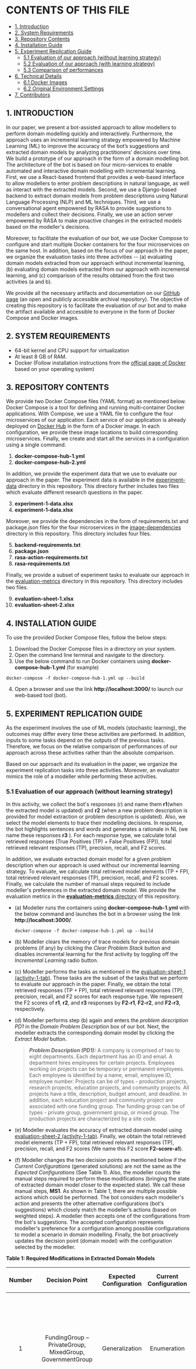 # CONTENTS OF THIS FILE

* [1. Introduction](#introduction)
* [2. System Requirements](#system-requirements)
* [3. Repository Contents](#repo)
* [4. Installation Guide](#installation)
* [5. Experiment Replication Guide](#experiment)
  * [5.1 Evaluation of our approach (without learning strategy)](#activity1)
  * [5.2 Evaluation of our approach (with learning strategy)](#activity2)
  * [5.3 Comparison of performances](#activity3)
* [6. Technical Details](#technical-details)
  * [6.1 Docker Images](#docker-images)
  * [6.2 Original Environment Settings](#environment)
* [7. Contributors](#contributors)


## 1. <a name="introduction"></a>INTRODUCTION

In our paper, we present a bot-assisted approach to allow modellers to perform domain modelling quickly and interactively. Furthermore, the approach uses an incremental learning strategy empowered by Machine Learning (ML) to improve the accuracy of the bot’s suggestions and extracted domain models by analyzing practitioners’ decisions over time. We build a prototype of our approach in the form of a domain modelling bot. The architecture of the bot is based on four micro-services to enable automated and interactive domain modelling with incremental learning. First, we use a React-based frontend that provides a web-based interface to allow modellers to enter problem descriptions in natural language, as well as interact with the extracted models. Second, we use a Django-based backend to extract domain models from problem descriptions using Natural Language Processing (NLP) and ML techniques. Third, we use a conversational agent empowered by RASA to provide suggestions to modellers and collect their decisions. Finally, we use an action server empowered by RASA to make proactive changes in the extracted models based on the modeller's decisions. 

Moreover, to facilitate the evaluation of our bot, we use Docker Compose to configure and start multiple Docker containers for the four microservices on the same host. In addition, based on the focus of our approach in the paper, we organize the evaluation tasks into three activities -- (a) evaluating domain models extracted from our approach without incremental learning, (b) evaluating domain models extracted from our approach with incremental learning, and (c) comparison of the results obtained from the first two activities (a and b). 

We provide all the necessary artifacts and documentation on our [GitHub page](https://github.com/Rijul5/bot-artifact-evaluation-22) (an open and publicly accessible archival repository). The objective of creating this repository is to facilitate the evaluation of our bot and to make the artifact available and accessible to everyone in the form of Docker Compose and Docker images.


## 2. <a name="system-requirements"></a>SYSTEM REQUIREMENTS

* 64-bit kernel and CPU support for virtualization
* At least 8 GB of RAM.
* Docker (Follow installation instructions from the [official page of Docker](https://docs.docker.com/engine/install/) based on your operating system)


## 3. <a name="repo"></a>REPOSITORY CONTENTS

We provide two Docker Compose files (YAML format) as mentioned below. Docker Compose is a tool for defining and running multi-container Docker applications. With Compose, we use a YAML file to configure the four microservices of our application. Each service of our application is already deployed on [Docker Hub](https://hub.docker.com/) in the form of a Docker image. In each configuration, we provide these image locations to build corresponding microservices. Finally, we create and start all the services in a configuration using a single command.  

1. __docker-compose-hub-1.yml__
2. __docker-compose-hub-2.yml__

In addition, we provide the experiment data that we use to evaluate our approach in the paper. The experiment data is available in the [experiment-data]() directory in this repository. This directory further includes two files which evaluate different research questions in the paper.

3. __experiment-1-data.xlsx__
4. __experiment-1-data.xlsx__

Moreover, we provide the dependencies in the form of requirements.txt and package.json files for the four microservices in the [image-dependencies](https://github.com/Rijul5/bot-artifact-evaluation-22/blob/main/image-dependencies/) directory in this repository. This directory includes four files.

5. __backend-requirements.txt__
6. __package.json__
7. __rasa-action-requirements.txt__
8. __rasa-requirements.txt__

Finally, we provide a subset of experiment tasks to evaluate our approach in the [evaluation-metrics](https://github.com/Rijul5/bot-artifact-evaluation-22/blob/main/evaluation-metrics/) directory in this repository. This directory includes two files.

9. __evaluation-sheet-1.xlsx__
10. __evaluation-sheet-2.xlsx__

## 4. <a name="installation"></a>INSTALLATION GUIDE

To use the provided Docker Compose files, follow the below steps:
1. Download the Docker Compose files in a directory on your system.
2. Open the command line terminal and navigate to the directory.
3. Use the below command to run Docker containers using __docker-compose-hub-1.yml__ (for example)

```console
docker-compose -f docker-compose-hub-1.yml up --build
```
4. Open a browser and use the link __http://localhost:3000/__ to launch our web-based tool (bot).



## 5. <a name="experiment"></a>EXPERIMENT REPLICATION GUIDE

 As the experiment involves the use of ML models (stochastic learning), the outcomes may differ every time these activities are performed. In addition, inputs to some tasks depend on the outputs of the previous tasks. Therefore, we focus on the relative comparison of performances of our approach across these activities rather than the absolute comparison. 
 
 Based on our approach and its evaluation in the paper, we organize the experiment replication tasks into three activities. Moreover, an evaluator mimics the role of a modeller while performing these activities. 

### __5.1 <a name="activity1"></a>Evaluation of our approach (without learning strategy)__
In this activity, we collect the bot's responses (r) and name them __r1__(when the extracted model is updated) and __r2__ (when a new problem description is provided for model extraction or problem description is updated). Also, we select the model elements to trace their modelling decisions. In response, the bot highlights sentences and words and generates a rationale in NL (we name these responses __r3__ ). For each response type, we calculate total retrieved responses (True Positives (TP) + False Positives (FP)), total retrieved relevant responses (TP), precision, recall, and F2 scores.

In addition, we evaluate extracted domain model for a given problem description when our approach is used without our incremental learning strategy. To evaluate, we calculate total retrieved model elements (TP + FP), total retrieved relevant responses (TP), precision, recall, and F2 scores. Finally, we calculate the number of manual steps required to include modeller's preferences in the extracted domain model. We provide the evaluation metrics in the [__evaluation-metrics__ directory](https://github.com/Rijul5/bot-artifact-evaluation-22/blob/main/evaluation-metrics/) of this repository.


  * (a) Modeller runs the containers using __docker-compose-hub-1.yml__ with the below command and launches the bot in a browser using the link __http://localhost:3000/__.

    ```console
    docker-compose -f docker-compose-hub-1.yml up --build
    ```
    
  * (b) Modeller clears the memory of trace models for previous domain problems (if any) by clicking the _Clear Problem Stack_ button and disables incremental learning for the first activity by toggling off the _Incremental Learning_ radio button.


  * (c) Modeller performs the tasks as mentioned in the [evaluation-sheet-1 (activity-1-tab)](https://github.com/Rijul5/bot-artifact-evaluation-22/blob/main/evaluation-metrics/evaluation-sheet-1). These tasks are the subset of the tasks that we perform to evaluate our approach in the paper. Finally, we obtain the total retrieved responses (TP + FP), total retrieved relevant responses (TP), precision, recall, and F2 scores for each response type. We represent the F2 scores of __r1__, __r2__, and __r3__ responses by __F2-r1__, __F2-r2__, and __F2-r3__, respectively.
    
  * (d) Modeller performs step (b) again and enters the _problem description PD1_ in the _Domain Problem Description_ box of our bot. Next, the modeller extracts the corresponding domain model by clicking the _Extract Model_ button.


    > **_Problem Description (PD1):_**  A company is comprised of two to eight departments. Each department has an ID and email. A department hires employees for certain projects. Employees working on projects can be temporary or permanent employees. Each employee is identified by a name, email, employee ID, employee number. Projects can be of types - production projects, research projects, education projects, and community projects. All projects have a title, description, budget amount, and deadline. In addition, each education project and community project are associated with one funding group. The funding group can be of types - private group, government group, or mixed group. The production projects are characterized by a site code.

  *  (e) Modeller evaluates the accuracy of extracted domain model using [evaluation-sheet-2 (activity-1-tab)](https://github.com/Rijul5/bot-artifact-evaluation-22/blob/main/evaluation-metrics/evaluation-sheet-2). Finally, we obtain the total retrieved model elements (TP + FP), total retrieved relevant responses (TP), precision, recall, and F2 scores (We name this F2 score __F2-score-a1__).

  * (f) Modeller changes the two decision points as mentioned below if the _Current Configurations_ (generated solutions) are not the same as the _Expected Configurations_ (See Table 1). Also, the modeller counts the manual steps required to perform these modifications (bringing the state of extracted domain model closer to the expected state). We call these manual steps, __MS1__. As shown in Table 1, there are multiple possible actions which could be performed. The bot considers each modeller's action and presents the other alternative configurations (bot's suggestions) which closely match the modeller’s actions (based on weighted steps). A modeller then accepts one of the configurations from the bot's suggestions. The accepted configuration represents modeller's preference for a configuration among possible configurations to model a scenario in domain modelling. Finally, the bot proactively updates the decision point (domain model) with the configuration selected by the modeller. 

  
  **Table 1: Required Modifications in Extracted Domain Models**


| Number 	|                      Decision Point                      	| Expected Configuration 	| Current Configuration 	|                                                                                                        Possible Actions (in Extracted Domain Model)                                                                                                        	|
|:------:	|:--------------------------------------------------------:	|:----------------------:	|:---------------------:	|:----------------------------------------------------------------------------------------------------------------------------------------------------------------------------------------------------------------------------------------------------------:	|
|    1   	| FundingGroup – PrivateGroup, MixedGroup, GovernmentGroup 	|     Generalization     	|      Enumeration      	| (a) Bring PrivateGroup, MixedGroup, or GovernmentGroup outside of the Enumeration Class "FundingGroupType", (b) Delete Enumeration Class "FundingGroupType" or the attribute "type: FundingGroupType", or (c) create a new class such as "GovernmentGroup" 	|
|    2   	| Employee – TemporaryEmployee, PermanentEmployee          	|       Player-Role      	|      Enumeration      	| (a) Bring TemporaryEmployee or PermanentEmployee outside of the Enumeration Class "EmployeeType", (b) Delete Enumeration Class "EmployeeType" or the attribute "type: EmployeeType", or (c) create a new class such as "TemporaryEmployee"                 	|
|    3   	| Employee – TemporaryEmployee, PermanentEmployee          	|       Player-Role      	|      Sub-Classes      	| (a) Delete the superclass "Employee"                                                                                                                                                                                                                       	|
  * (g) Modeller clicks the _Save for Training_ button so that the bot can collect the bot-modeller interactions data and re-train the incremental ML learning model online. 
    
   > **_Note:_**  If the modeller now again extracts the domain model for _problem description PD1_ after refreshing the page in the browser and clearing the memory of trace models for previous domain problems (if any) by clicking the _Clear Problem Stack_ button, then the extracted domain model should already have some or all the configurations same as _Expected Configuration_. This is due to the incremental learning performed by the bot online. 

### __5.2 <a name="activity2"></a>Evaluation of our approach (with learning strategy)__

The second activity evaluates the accuracy of extracted domain model for a given problem description and calculates the number of manual steps required to include modeller's preferences when our approach is used with our incremental learning strategy.

As it is time-consuming and labor-intensive to re-train and package the new version of models obtained from _Activity 1_, we create __docker-compose-hub-2.yml__ file that builds and starts the containers which are associated with the trained version of models that we obtain from _Activity 1_ in real-time. A modeller performs the below steps for _Activity 2_.

  * (a) Modeller runs the containers using __docker-compose-hub-2.yml__ with the below command and launches the bot in a browser using the link __http://localhost:3000/__.  

    ```console
    docker-compose -f docker-compose-hub-2.yml up --build
    ```
    
  * (b) Modeller clears the memory of trace models for previous domain problems (if any) by clicking the _Clear Problem Stack_ button and enables incremental learning for this activity by toggling on the _Incremental Learning_ radio button.

  * (c) Modeller again provides the problem description (PD1) in the _Domain Problem Description_ box of our bot and extracts the corresponding domain model by clicking the _Extract Model_ button.

  * (d) Modeller evaluates the accuracy of extracted domain model using [evaluation-sheet-2 (activity-2-tab)](https://github.com/Rijul5/bot-artifact-evaluation-22/blob/main/evaluation-metrics/evaluation-sheet-2). Finally, we obtain the total retrieved model elements (TP + FP), total retrieved relevant responses (TP), precision, recall, and F2 scores (We name this F2 score __F2-score-a2__). 

  * (e) As shown in Table 1, the modeller changes the two decision points if the _Current Configurations_ (generated solutions) are not the same as the _Expected Configurations_. Also, the modeller counts the manual steps required to perform these modifications (bringing the state of extracted domain model closer to the expected state). We call these manual steps, __MS2__. As shown in Table 1, there are multiple possible actions which could be performed. The bot considers each modeller's action and presents the other alternative configurations (bot's suggestions) which closely match the modeller’s actions (based on weighted steps). A modeller then accepts one of the configurations from the bot's suggestions. The accepted configuration represents modeller's preference for a configuration among possible configurations to model a scenario in domain modelling. Finally, the bot proactively updates the whole decision point (domain model) with the configuration selected by the modeller. 


### __5.3 <a name="activity3"></a>Comparison of performances__
Finally, the third activity analyzes the results of the first and second activities. With this analysis, we gain insights into three aspects -- (a) effectiveness of bot's responses during evolution in domain modelling, (b) effectiveness of learning strategy, and (c) improvement in the accuracy of extracted domain models with our approach and learning strategy. 

* (a) We analyze the F2 scores of responses from the first activity. _The expected outcome : __F2-r1__, __F2-r2__, and __F2-r3__ (in percentage) > 85%._

* (b) We compare the accuracy of extracted domain models obtained from the first and second activities. As we use different weights of underlying models (version in _Activity 1_ and version in _Activity 2_), there should be some differences (possibly improvement) in their F2 scores. _The expected outcome: __F2-score-a1__ <= __F2-score-a2__._

* (c) We compare __MS1__ and __MS2__ from the first and second activities. The first activity uses our approach without the learning strategy. In contrast, the second activity uses our approach with the learning strategy. This learning strategy enables the bot to learn modeller's preferences and present configurations based on modeller's preferences.  _The expected outcome: __MS1__ > __MS2__._


## 6. <a name="technical-details"></a>TECHNICAL DETAILS
The architecture of the bot is based on four micro-services to enable automated and interactive domain modelling with incremental learning. We build a separate Docker image for each service. We host these Docker images on Docker hub and maintain their versions. If we release a new version then we can simply update the Docker Compose file in this GitHub repository. Moreover, the bugs and new features related to the docker images can be maintained in this repository. In this section, we provide more technical details about these Docker images. Also, we provide system/environment settings where our approach was successfully evaluated.

### __6.1 <a name="docker-images"></a>Docker Images__
We now provide details about the libraries/frameworks used and their respective versions for each Docker image.

| Microservice       | Image Name | Image Location| Base Image | Underlying Libraries/Frameworks (with version details) | 
| ------------       | ----------- |----------- |----------- |----------- |
| Frontend           | frontend-test | [rijulsaini/frontend-test](https://hub.docker.com/repository/docker/rijulsaini/frontend-test) | node:14.17.5-alpine | [package.json](https://github.com/Rijul5/bot-artifact-evaluation-22/blob/main/image-dependencies/package.json)|
| Backend            | backend-test  | [rijulsaini/backend-test](https://hub.docker.com/repository/docker/rijulsaini/backend-test) | python:3.8-slim-buster | [backend-requirements.txt](https://github.com/Rijul5/bot-artifact-evaluation-22/blob/main/image-dependencies/backend-requirements.txt) |
| RASA               | rasa-test     | [rijulsaini/rasa-test](https://hub.docker.com/repository/docker/rijulsaini/rasa-test) | rasa/rasa:3.1.0 | [rasa-requirements.txt](https://github.com/Rijul5/bot-artifact-evaluation-22/blob/main/image-dependencies/rasa-requirements.txt)  | 
| RASA Action Server | rasa-action-test | [rijulsaini/rasa-action-test](https://hub.docker.com/repository/docker/rijulsaini/rasa-action-test) | rasa/rasa-sdk:3.1.1 | [rasa-action-requirements.txt](https://github.com/Rijul5/bot-artifact-evaluation-22/blob/main/image-dependencies/rasa-action-requirements.txt) |

### __6.2 <a name="environment"></a>Original Environment Settings__

| Category    | Specification |
| ----------- | ----------- |
| Machine      | ThinkPad T470 laptop       |
| Operating System   | Ubuntu (20.04.2 LTS)  |
| RAM      | 20Gb       |
| Processor   | Intel i7 processor 2.70GHz   |


## 7. <a name="contributors"></a>CONTRIBUTORS
-----------

 * __[Rijul Saini](http://www.ece.mcgill.ca/~rsaini6/)__ _rijul.saini@mail.mcgill.ca_
 * __[Professor Gunter Mussbacher](http://www.ece.mcgill.ca/~gmussb1/)__ - _gunter.mussbacher@mcgill.ca_
 * __[Professor Jin L.C. Guo](https://www.cs.mcgill.ca/~jguo/)__ - _jin.guo@mcgill.ca_
 * __[Professor Joerg Kienzle](https://www.cs.mcgill.ca/~joerg/Home/Jorgs_Home.html)__ - _joerg.kienzle@mcgill.ca_
